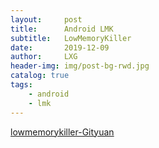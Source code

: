 ```yaml
---
layout:     post
title:      Android LMK
subtitle:   LowMemoryKiller
date:       2019-12-09
author:     LXG
header-img: img/post-bg-rwd.jpg
catalog: true
tags:
    - android
    - lmk
---
```


[lowmemorykiller-Gityuan](http://gityuan.com/2016/09/17/android-lowmemorykiller/)


